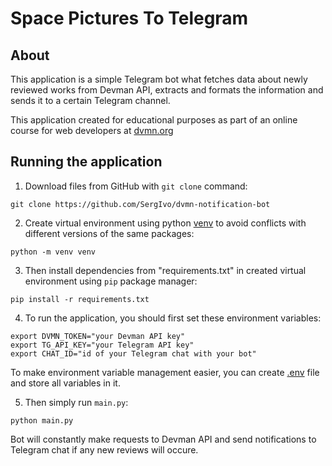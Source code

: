 # Space Pictures To Telegram

## About

This application is a simple Telegram bot what fetches data about newly reviewed works from Devman API, extracts and formats the information and sends it to a certain Telegram channel.

This application created for educational purposes as part of an online course for web developers at [dvmn.org](https://dvmn.org/)

## Running the application

1. Download files from GitHub with `git clone` command:
```
git clone https://github.com/SergIvo/dvmn-notification-bot
```
2. Create virtual environment using python [venv](https://docs.python.org/3/library/venv.html) to avoid conflicts with different versions of the same packages:
```
python -m venv venv
```
3. Then install dependencies from "requirements.txt" in created virtual environment using `pip` package manager:
```
pip install -r requirements.txt
```
4. To run the application, you should first set these environment variables:
```
export DVMN_TOKEN="your Devman API key"
export TG_API_KEY="your Telegram API key"
export CHAT_ID="id of your Telegram chat with your bot"
```

To make environment variable management easier, you can create [.env](https://pypi.org/project/python-dotenv/#getting-started) file and store all variables in it. 

5. Then simply run `main.py`:
```
python main.py
```
Bot will constantly make requests to Devman API and send notifications to Telegram chat if any new reviews will occure.
